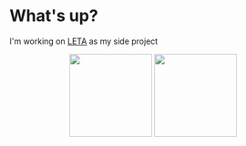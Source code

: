 #  What's up? 

I'm working on [LETA](https://github.com/paragoda/leta) as my side project

<p align="center">
   <img src="https://github-readme-stats.vercel.app/api/wakatime?username=romankoshchei&theme=nord&hide=other&hide_border=true&langs_count=4&custom_title=Week%20activity" height=145>
   <img src="https://github-top-langs.herokuapp.com/user?name=roman-koshchei&hide=html,css&includePrivate=false&background=%232e3441&count=4" height=145>
</p>


<!-- 
old github langs
   <img src="https://github-readme-stats.vercel.app/api/top-langs?username=roman-koshchei&theme=nord&hide=html&layout=compact&hide_title=true&langs_count=5&hide_border=true" height=150>
-->
